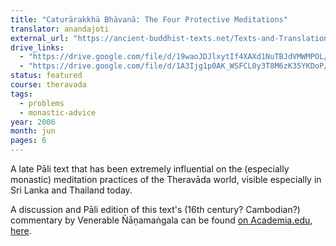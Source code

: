 ```yaml
---
title: "Caturārakkhā Bhāvanā: The Four Protective Meditations"
translator: anandajoti
external_url: "https://ancient-buddhist-texts.net/Texts-and-Translations/Short-Pieces/Caturarakkha.htm"
drive_links:
  - "https://drive.google.com/file/d/19waoJDJlxytIf4XAXd1NuTBJdVMWMPOL/view?usp=drivesdk"
  - "https://drive.google.com/file/d/1A3Ijg1p0AK_WSFCL0y3T8M6zK35YKDoP/view?usp=drivesdk"
status: featured
course: theravada
tags:
  - problems
  - monastic-advice
year: 2006
month: jun
pages: 6
---
```


A late Pāli text that has been extremely influential on the (especially monastic) meditation practices of the Theravāda world, visible especially in Sri Lanka and Thailand today.

A discussion and Pāli edition of this text's (16th century? Cambodian?) commentary by Venerable Ñāṇamaṅgala can be found [on Academia.edu, here](https://www.academia.edu/38466468/An_Edition_and_Study_of_the_Buddh%C4%81nussati_in_the_P%C4%81li_Catur%C4%81rakkh%C4%81_a%E1%B9%AD%E1%B9%ADhakath%C4%81).
